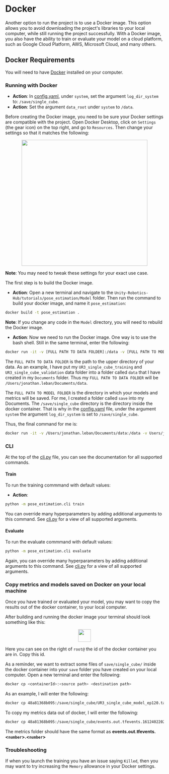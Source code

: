 Docker 
======

Another option to run the project is to use a Docker image. This option allows you to avoid downloading the project's libraries to your local computer, while still running the project successfully. With a Docker image, you also have the ability to train or evaluate your model on a cloud platform, such as Google Cloud Platform, AWS, Microsoft Cloud, and many others. 

## Docker Requirements
You will need to have [Docker](https://docs.docker.com/get-docker/) installed on your computer. 

### Running with Docker 

* **Action**: In [config.yaml](../config.yaml), under `system`, set the argument `log_dir_system` to: `/save/single_cube`. 
* **Action**: Set the argument `data_root` under `system` to `/data`. 

Before creating the Docker image, you need to be sure your Docker settings are compatible with the project. Open Docker Desktop, click on `Settings` (the gear icon) on the top right, and go to `Resources`. Then change your settings so that it matches the following: 

<p align="center">
<img src="docs/docker_settings.png" height=400/>
</p>

**Note**: You may need to tweak these settings for your exact use case.

The first step is to build the Docker image.

* **Action**: Open a new terminal and navigate to the `Unity-Robotics-Hub/tutorials/pose_estimation/Model` folder. Then run the command to build your docker image, and name it `pose_estimation`:
```bash 
docker build -t pose_estimation .
```

**Note**: If you change any code in the `Model` directory, you will need to rebuild the Docker image. 

* **Action**: Now we need to run the Docker image. One way is to use the bash shell. Still in the same terminal, enter the following:
```bash
docker run -it -v [FULL PATH TO DATA FOLDER]:/data -v [FULL PATH TO MODEL FOLDER]:/save/single_cube pose_estimation bash
```

The `FULL PATH TO DATA FOLDER` is the path to the upper directory of your data. As an example, I have put my `UR3_single_cube_training` and `UR3_single_cube_validation` data folder into a folder called `data` that I have created in my `Documents` folder. Thus my `FULL PATH TO DATA FOLDER` will be `/Users/jonathan.leban/Documents/data`.

The `FULL PATH TO MODEL FOLDER` is the directory in which your models and metrics will be saved. For me, I created a folder called `save` into my Documents. 
The `/save/single_cube` directory is the directory inside the docker container. That is why in the [config.yaml](../config.yaml) file, under the argument `system` the argument `log_dir_system` is set to `/save/single_cube`. 

Thus, the final command for me is: 
```bash
docker run -it -v /Users/jonathan.leban/Documents/data:/data -v Users/jonathan.leban/Documents/save:/save/single_cube pose_estimation bash
```

### CLI 
At the top of the [cli.py](../pose_estimation/cli.py) file, you can see the documentation for all supported commands. 

#### Train
To run the training commmand with default values:

* **Action**: 
```bash 
python -m pose_estimation.cli train
```

You can override many hyperparameters by adding additional arguments to this command. See [cli.py](../pose_estimation/cli.py) for a view of all supported arguments.  


#### Evaluate  
To run the evaluate commmand with default values:

```bash
python -m pose_estimation.cli evaluate
```

Again, you can override many hyperparameters by adding additional arguments to this command. See [cli.py](../pose_estimation/cli.py) for a view of all supported arguments.  


### Copy metrics and models saved on Docker on your local machine 
Once you have trained or evaluated your model, you may want to copy the results out of the docker container, to your local computer. 

After building and running the docker image your terminal should look something like this:

<p align="center">
<img src="docs/docker_id_image.png" height=40/>
</p>

Here you can see on the right of `root@` the id of the docker container you are in. Copy this id. 

As a reminder, we want to extract some files of `save/single_cube/` inside the docker container into your `save` folder you have created on your local computer. 
Open a new terminal and enter the following: 

```bash
docker cp <containerId>:<source path> <destination path>
```

As an example, I will enter the following: 
```bash
docker cp 48a81368b095:/save/single_cube/UR3_single_cube_model_ep120.tar /Users/jonathan.leban/Documents/save
```

To copy my metrics data out of docker, I will enter the following: 
```bash
docker cp 48a81368b095:/save/single_cube/events.out.tfevents.1612402202.48a81368b095 /Users/jonathan.leban/Documents/save
```

The metrics folder should have the same format as **events.out.tfevents.<`number`>.<`number`>**

### Troubleshooting 
If when you launch the training you have an issue saying `Killed`, then you may want to try increasing the `Memory` allowance in your Docker settings. 

